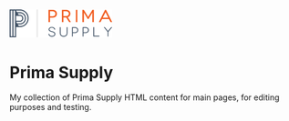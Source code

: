 ![primalogo](ps-logo.png)
---
# **Prima Supply**
My collection of Prima Supply HTML content for main pages, for editing purposes and testing. 